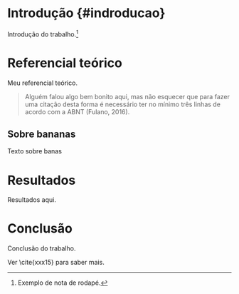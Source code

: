 # Introdução {#indroducao}

Introdução do trabalho.[^intro]

[^intro]: Exemplo de nota de rodapé.


# Referencial teórico

Meu referencial teórico.

> Alguém falou algo bem bonito aqui, mas não esquecer que para fazer
> uma citação desta forma é necessário ter no mínimo três linhas de
> acordo com a ABNT (Fulano, 2016).

## Sobre bananas

Texto sobre banas

# Resultados

Resultados aqui.



# Conclusão

Conclusão do trabalho.

Ver \cite{xxx15} para saber mais.

